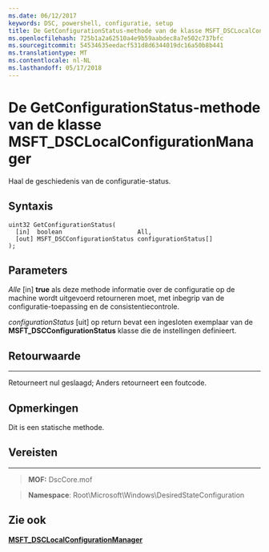 ```yaml
---
ms.date: 06/12/2017
keywords: DSC, powershell, configuratie, setup
title: De GetConfigurationStatus-methode van de klasse MSFT_DSCLocalConfigurationManager
ms.openlocfilehash: 725b1a2a62510a4e9b59aabdec8a7e502c737bfc
ms.sourcegitcommit: 54534635eedacf531d8d6344019dc16a50b8b441
ms.translationtype: MT
ms.contentlocale: nl-NL
ms.lasthandoff: 05/17/2018
---
```

# <a name="getconfigurationstatus-method-of-the-msftdsclocalconfigurationmanager-class"></a>De GetConfigurationStatus-methode van de klasse MSFT_DSCLocalConfigurationManager

Haal de geschiedenis van de configuratie-status.

<a name="syntax"></a>Syntaxis
------

```mof
uint32 GetConfigurationStatus(
  [in]  boolean                     All,
  [out] MSFT_DSCConfigurationStatus configurationStatus[]
);
```

<a name="parameters"></a>Parameters
----------

*Alle* \[in\] **true** als deze methode informatie over de configuratie op de machine wordt uitgevoerd retourneren moet, met inbegrip van de configuratie-toepassing en de consistentiecontrole.

*configurationStatus* \[uit\] op return bevat een ingesloten exemplaar van de **MSFT_DSCConfigurationStatus** klasse die de instellingen definieert.

## <a name="return-value"></a>Retourwaarde
------------

Retourneert nul geslaagd; Anders retourneert een foutcode.

## <a name="remarks"></a>Opmerkingen

Dit is een statische methode.

## <a name="requirements"></a>Vereisten
------------
>**MOF:** DscCore.mof

>**Namespace**: Root\Microsoft\Windows\DesiredStateConfiguration


## <a name="see-also"></a>Zie ook


[**MSFT_DSCLocalConfigurationManager**](msft-dsclocalconfigurationmanager.md)